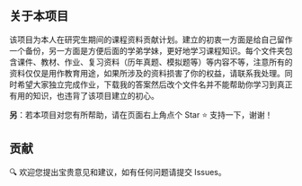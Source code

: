 ## 关于本项目

该项目为本人在研究生期间的课程资料贡献计划。建立的初衷一方面是给自己留作一个备份，另一方面是方便后面的学弟学妹，更好地学习课程知识。每个文件夹包含课件、教材、作业、复习资料（历年真题、模拟题等）等内容不等，注意所有的资料仅仅是用作教育用途，如果所涉及的资料损害了你的权益，请联系我处理。同时希望大家独立完成作业，下载我的答案然后改个文件名并不能帮助你学习到真正有用的知识，也违背了该项目建立的初心。

**另**：若本项目对您有所帮助，请在页面右上角点个 Star ⭐ 支持一下，谢谢！

## 贡献

🔍 欢迎您提出宝贵意见和建议，如有任何问题请提交 Issues。